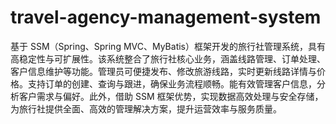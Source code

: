 # travel-agency-management-system
基于 SSM（Spring、Spring MVC、MyBatis）框架开发的旅行社管理系统，具有高稳定性与可扩展性。该系统整合了旅行社核心业务，涵盖线路管理、订单处理、客户信息维护等功能。管理员可便捷发布、修改旅游线路，实时更新线路详情与价格。支持订单的创建、查询与跟进，确保业务流程顺畅。能有效管理客户信息，分析客户需求与偏好。此外，借助 SSM 框架优势，实现数据高效处理与安全存储，为旅行社提供全面、高效的管理解决方案，提升运营效率与服务质量。 
